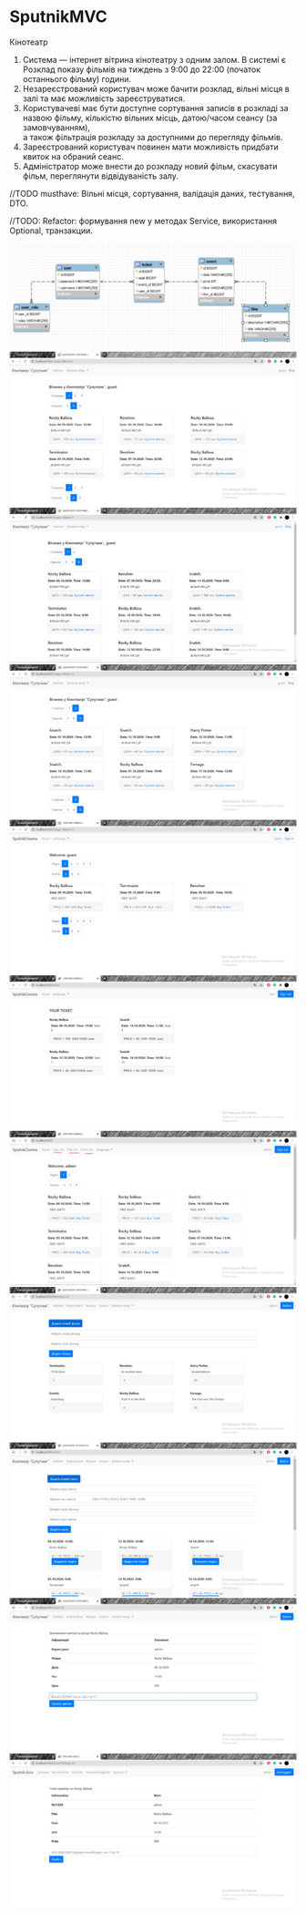 # SputnikMVC
Кінотеатр
1. Система — інтернет вітрина кінотеатру з одним залом. В системі є Розклад показу фільмів на тиждень з 9:00 до 22:00 (початок останнього фільму) години.
2. Незареєстрований користувач може бачити розклад, вільні місця в залі та має можливість зареєструватися.
3. Користувачеві має бути доступне сортування записів в розкладі за назвою фільму, кількістю вільних місць,  датою/часом сеансу (за замовчуванням),  
      а також фільтрація розкладу за доступними до перегляду фільмів.
4. Зареєстрований користувач повинен мати можливість придбати квиток на обраний сеанс.
5. Адміністратор може внести до розкладу новий фільм, скасувати фільм, переглянути відвідуваність залу.

//TODO musthave: Вільні місця, сортування, валідація даних, тестування, DTO.

//TODO: Refactor: формування new у методах Service, використання Optional, транзакции.

![alt text](https://github.com/brmdm/SputnikMVC/blob/master/0.JPG)
![alt text](https://github.com/brmdm/SputnikMVC/blob/master/1.JPG)
![alt text](https://github.com/brmdm/SputnikMVC/blob/master/2.JPG)
![alt text](https://github.com/brmdm/SputnikMVC/blob/master/3.JPG)
![alt text](https://github.com/brmdm/SputnikMVC/blob/master/4.JPG)
![alt text](https://github.com/brmdm/SputnikMVC/blob/master/5.JPG)
![alt text](https://github.com/brmdm/SputnikMVC/blob/master/6.JPG)
![alt text](https://github.com/brmdm/SputnikMVC/blob/master/7.JPG)
![alt text](https://github.com/brmdm/SputnikMVC/blob/master/8.JPG)
![alt text](https://github.com/brmdm/SputnikMVC/blob/master/9.JPG)
![alt text](https://github.com/brmdm/SputnikMVC/blob/master/10.JPG)

